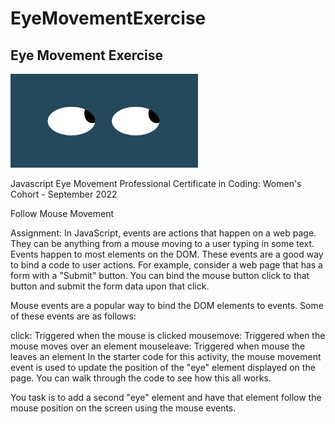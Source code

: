 # EyeMovementExercise
## Eye Movement Exercise
 <html>
<img src = "eyes_github.png" width= "300"/>
</html>

Javascript Eye Movement
Professional Certificate in Coding: Women's Cohort - September 2022

Follow Mouse Movement


Assignment: 
In JavaScript, events are actions that happen on a web page. They can be anything from a mouse moving to a user typing in some text. Events happen to most elements on the DOM. These events are a good way to bind a code to user actions. For example, consider a web page that has a form with a "Submit" button. You can bind the mouse button click to that button and submit the form data upon that click.

Mouse events are a popular way to bind the DOM elements to events. Some of these events are as follows:

click: Triggered when the mouse is clicked
mousemove: Triggered when the mouse moves over an element
mouseleave: Triggered when mouse the leaves an element
In the starter code for this activity, the mouse movement event is used to update the position of the "eye" element displayed on the page. You can walk through the code to see how this all works.

You task is to add a second "eye" element and have that element follow the mouse position on the screen using the mouse events.
